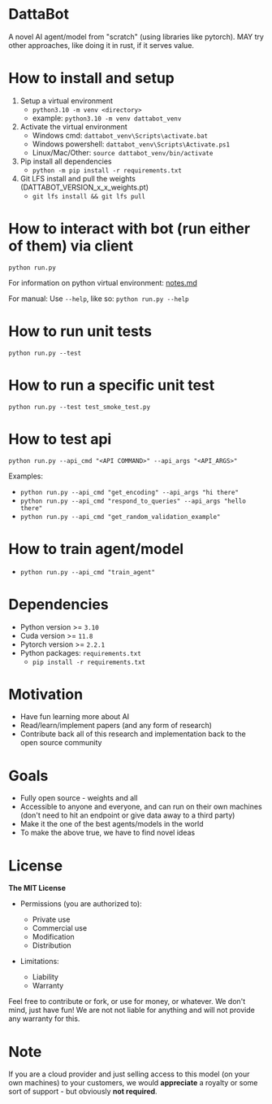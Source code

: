 # DattaBot

A novel AI agent/model from "scratch" (using libraries like pytorch). MAY try other approaches, like doing it in rust, if it serves value.

# How to install and setup

1. Setup a virtual environment
    - `python3.10 -m venv <directory>`
    - example: `python3.10 -m venv dattabot_venv`
2. Activate the virtual environment
    - Windows cmd: `dattabot_venv\Scripts\activate.bat`
    - Windows powershell: `dattabot_venv\Scripts\Activate.ps1`
    - Linux/Mac/Other: `source dattabot_venv/bin/activate`
3. Pip install all dependencies
    - `python -m pip install -r requirements.txt`
4. Git LFS install and pull the weights (DATTABOT_VERSION_x_x_weights.pt)
    - `git lfs install && git lfs pull`

# How to interact with bot (run either of them) via client

`python run.py`

For information on python virtual environment: [notes.md](notes.md)

For manual: Use `--help`, like so: `python run.py --help`

# How to run unit tests

`python run.py --test`

# How to run a specific unit test

`python run.py --test test_smoke_test.py`

# How to test api

`python run.py --api_cmd "<API COMMAND>" --api_args "<API_ARGS>"`

Examples:

-   `python run.py --api_cmd "get_encoding" --api_args "hi there"`
-   `python run.py --api_cmd "respond_to_queries" --api_args "hello there"`
-   `python run.py --api_cmd "get_random_validation_example"`


# How to train agent/model

-   `python run.py --api_cmd "train_agent"`

# Dependencies

-   Python version >= `3.10`
-   Cuda version >= `11.8`
-   Pytorch version >= `2.2.1`
-   Python packages: `requirements.txt`
    -   `pip install -r requirements.txt`

# Motivation

-   Have fun learning more about AI
-   Read/learn/implement papers (and any form of research)
-   Contribute back all of this research and implementation back to the open source community

# Goals

-   Fully open source - weights and all
-   Accessible to anyone and everyone, and can run on their own machines (don't need to hit an endpoint or give data away to a third party)
-   Make it the one of the best agents/models in the world
-   To make the above true, we have to find novel ideas

# License

**The MIT License**

-   Permissions (you are authorized to):

    -   Private use
    -   Commercial use
    -   Modification
    -   Distribution

-   Limitations:
    -   Liability
    -   Warranty

Feel free to contribute or fork, or use for money, or whatever. We don't mind, just have fun! We are not not liable for anything and will not provide any warranty for this.

# Note

If you are a cloud provider and just selling access to this model (on your own machines) to your customers, we would **appreciate** a royalty or some sort of support - but obviously **not required**.
